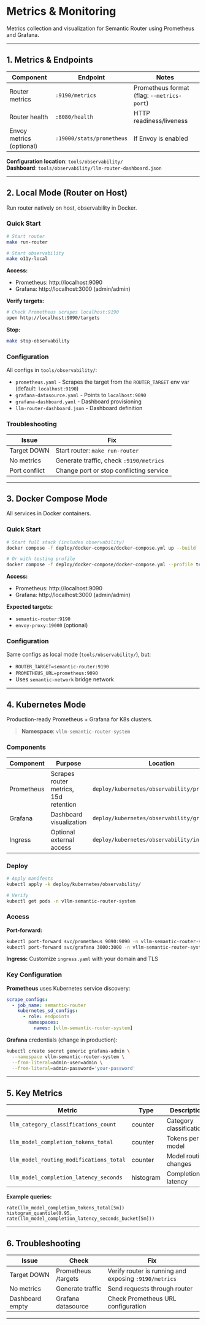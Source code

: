 # Metrics & Monitoring

Metrics collection and visualization for Semantic Router using Prometheus and Grafana.

---

## 1. Metrics & Endpoints

| Component                | Endpoint                  | Notes                                      |
| ------------------------ | ------------------------- | ------------------------------------------ |
| Router metrics           | `:9190/metrics`           | Prometheus format (flag: `--metrics-port`) |
| Router health            | `:8080/health`            | HTTP readiness/liveness                    |
| Envoy metrics (optional) | `:19000/stats/prometheus` | If Envoy is enabled                        |

**Configuration location**: `tools/observability/`  
**Dashboard**: `tools/observability/llm-router-dashboard.json`

---

## 2. Local Mode (Router on Host)

Run router natively on host, observability in Docker.

### Quick Start

```bash
# Start router
make run-router

# Start observability
make o11y-local
```

**Access:**

- Prometheus: http://localhost:9090
- Grafana: http://localhost:3000 (admin/admin)

**Verify targets:**

```bash
# Check Prometheus scrapes localhost:9190
open http://localhost:9090/targets
```

**Stop:**

```bash
make stop-observability
```

### Configuration

All configs in `tools/observability/`:

- `prometheus.yaml` - Scrapes the target from the `ROUTER_TARGET` env var (default: `localhost:9190`)
- `grafana-datasource.yaml` - Points to `localhost:9090`
- `grafana-dashboard.yaml` - Dashboard provisioning
- `llm-router-dashboard.json` - Dashboard definition

### Troubleshooting

| Issue         | Fix                                     |
| ------------- | --------------------------------------- |
| Target DOWN   | Start router: `make run-router`         |
| No metrics    | Generate traffic, check `:9190/metrics` |
| Port conflict | Change port or stop conflicting service |

---

## 3. Docker Compose Mode

All services in Docker containers.

### Quick Start

```bash
# Start full stack (includes observability)
docker compose -f deploy/docker-compose/docker-compose.yml up --build

# Or with testing profile
docker compose -f deploy/docker-compose/docker-compose.yml --profile testing up --build
```

**Access:**

- Prometheus: http://localhost:9090
- Grafana: http://localhost:3000 (admin/admin)

**Expected targets:**

- `semantic-router:9190`
- `envoy-proxy:19000` (optional)

### Configuration

Same configs as local mode (`tools/observability/`), but:

- `ROUTER_TARGET=semantic-router:9190`
- `PROMETHEUS_URL=prometheus:9090`
- Uses `semantic-network` bridge network

---

## 4. Kubernetes Mode

Production-ready Prometheus + Grafana for K8s clusters.

> **Namespace**: `vllm-semantic-router-system`

### Components

| Component  | Purpose                               | Location                                       |
| ---------- | ------------------------------------- | ---------------------------------------------- |
| Prometheus | Scrapes router metrics, 15d retention | `deploy/kubernetes/observability/prometheus/`  |
| Grafana    | Dashboard visualization               | `deploy/kubernetes/observability/grafana/`     |
| Ingress    | Optional external access              | `deploy/kubernetes/observability/ingress.yaml` |

### Deploy

```bash
# Apply manifests
kubectl apply -k deploy/kubernetes/observability/

# Verify
kubectl get pods -n vllm-semantic-router-system
```

### Access

**Port-forward:**

```bash
kubectl port-forward svc/prometheus 9090:9090 -n vllm-semantic-router-system
kubectl port-forward svc/grafana 3000:3000 -n vllm-semantic-router-system
```

**Ingress:** Customize `ingress.yaml` with your domain and TLS

### Key Configuration

**Prometheus** uses Kubernetes service discovery:

```yaml
scrape_configs:
  - job_name: semantic-router
    kubernetes_sd_configs:
      - role: endpoints
        namespaces:
          names: [vllm-semantic-router-system]
```

**Grafana** credentials (change in production):

```bash
kubectl create secret generic grafana-admin \
  --namespace vllm-semantic-router-system \
  --from-literal=admin-user=admin \
  --from-literal=admin-password='your-password'
```

---

## 5. Key Metrics

| Metric                                  | Type      | Description              |
| --------------------------------------- | --------- | ------------------------ |
| `llm_category_classifications_count`    | counter   | Category classifications |
| `llm_model_completion_tokens_total`     | counter   | Tokens per model         |
| `llm_model_routing_modifications_total` | counter   | Model routing changes    |
| `llm_model_completion_latency_seconds`  | histogram | Completion latency       |

**Example queries:**

```promql
rate(llm_model_completion_tokens_total[5m])
histogram_quantile(0.95, rate(llm_model_completion_latency_seconds_bucket[5m]))
```

---

## 6. Troubleshooting

| Issue           | Check               | Fix                                                   |
| --------------- | ------------------- | ----------------------------------------------------- |
| Target DOWN     | Prometheus /targets | Verify router is running and exposing `:9190/metrics` |
| No metrics      | Generate traffic    | Send requests through router                          |
| Dashboard empty | Grafana datasource  | Check Prometheus URL configuration                    |

---
